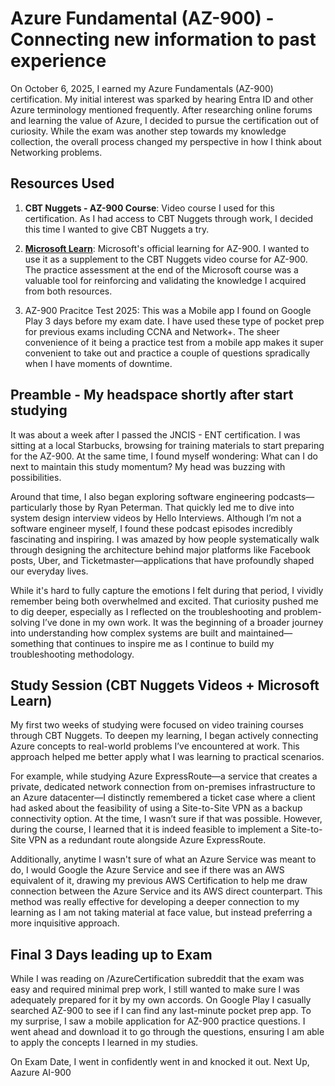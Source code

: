 # Azure Fundamental (AZ-900) - Connecting new information to past experience #

On October 6, 2025, I earned my Azure Fundamentals (AZ-900) certification. My initial interest was sparked by hearing Entra ID and other Azure terminology mentioned frequently. After researching online forums and learning the value of Azure, I decided to pursue the certification out of curiosity. While the exam was another step towards my knowledge collection, the overall process changed my perspective in how I think about Networking problems. 

## Resources Used ##
1. **CBT Nuggets - AZ-900 Course**: Video course I used for this certification. As I had access to CBT Nuggets through work, I decided this time I wanted to give CBT Nuggets a try.
   
2. [**Microsoft Learn**](https://learn.microsoft.com/en-us/training/courses/az-900t00): Microsoft's official learning for AZ-900. I wanted to use it as a supplement to the CBT Nuggets video course for AZ-900. The practice assessment at the end of the Microsoft course was a valuable tool for reinforcing and validating the knowledge I acquired from both resources. 

3. AZ-900 Pracitce Test 2025: This was a Mobile app I found on Google Play 3 days before my exam date. I have used these type of pocket prep for previous exams including CCNA and Network+. The sheer convenience of it being a practice test from a mobile app makes it super convenient to take out and practice a couple of questions spradically when I have moments of downtime.

## Preamble - My headspace shortly after start studying ##
It was about a week after I passed the JNCIS - ENT
 certification. I was sitting at a local Starbucks, browsing for training materials to start preparing for the AZ-900. At the same time, I found myself wondering: What can I do next to maintain this study momentum? My head was buzzing with possibilities.

Around that time, I also began exploring software engineering podcasts—particularly those by Ryan Peterman. That quickly led me to dive into system design interview videos by Hello Interviews. Although I’m not a software engineer myself, I found these podcast episodes incredibly fascinating and inspiring. I was amazed by how people systematically walk through designing the architecture behind major platforms like Facebook posts, Uber, and Ticketmaster—applications that have profoundly shaped our everyday lives.

While it's hard to fully capture the emotions I felt during that period, I vividly remember being both overwhelmed and excited. That curiosity pushed me to dig deeper, especially as I reflected on the troubleshooting and problem-solving I’ve done in my own work. It was the beginning of a broader journey into understanding how complex systems are built and maintained—something that continues to inspire me as I continue to build my troubleshooting methodology.

## Study Session (CBT Nuggets Videos + Microsoft Learn) ##
My first two weeks of studying were focused on video training courses through CBT Nuggets. To deepen my learning, I began actively connecting Azure concepts to real-world problems I’ve encountered at work. This approach helped me better apply what I was learning to practical scenarios.

For example, while studying Azure ExpressRoute—a service that creates a private, dedicated network connection from on-premises infrastructure to an Azure datacenter—I distinctly remembered a ticket case where a client had asked about the feasibility of using a Site-to-Site VPN as a backup connectivity option. At the time, I wasn’t sure if that was possible. However, during the course, I learned that it is indeed feasible to implement a Site-to-Site VPN as a redundant route alongside Azure ExpressRoute.

Additionally, anytime I wasn't sure of what an Azure Service was meant to do, I would Google the Azure Service and see if there was an AWS equivalent of it, drawing my previous AWS Certification to help me draw connection between the Azure Service and its AWS direct counterpart. This method was really effective for developing a deeper connection to my learning as I am not taking material at face value, but instead preferring a more inquisitive approach.

## Final 3 Days leading up to Exam ##
While I was reading on /AzureCertification subreddit that the exam was easy and required minimal prep work, I still wanted to make sure I was adequately prepared for it by my own accords. On Google Play I casually searched AZ-900 to see if I can find any last-minute pocket prep app. To my surprise, I saw a mobile application for AZ-900 practice questions. I went ahead and download it to go through the questions, ensuring I am able to apply the concepts I learned in my studies. 

On Exam Date, I went in confidently went in and knocked it out. Next Up, Aazure AI-900




